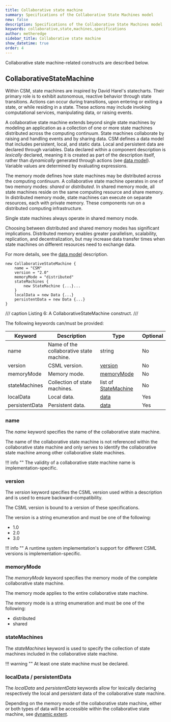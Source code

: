 ```yaml
---
title: Collaborative state machine
summary: Specifications of the Collaborative State Machines model
new: false
description: Specifications of the Collaborative State Machines model
keywords: collaborative,state,machines,specifications
author: metheredge
sidebar_title: Collaborative state machine
show_datetime: true
order: 4
---
```


Collaborative state machine-related constructs are described below.

## CollaborativeStateMachine

Within CSM, state machines are inspired by David Harel's statecharts. Their primary role is to exhibit 
autonomous, reactive behavior through state transitions. Actions can occur during transitions, upon entering 
or exiting a state, or while residing in a state. These actions may include invoking computational services, 
manipulating data, or raising events.

A collaborative state machine extends beyond single state machines by modeling an application as a collection
of one or more state machines distributed across the computing continuum. State machines collaborate by
raising and handling events and by sharing data. CSM defines a data model that includes persistent, local, and
static data. Local and persistent data are declared through variables. Data declared within a component
description is _lexically_ declared, meaning it is created as part of the description itself, rather than
_dynamically_ generated through actions (see [data model](data-model.md)). Variable values are determined by
evaluating expressions.

The memory mode defines how state machines may be distributed across the computing continuum. A collaborative
state machine operates in one of two memory modes: _shared_ or _distributed_. In shared memory mode, all state
machines reside on the same computing resource and share memory. In distributed memory mode, state machines
can execute on separate resources, each with private memory. These components run on a distributed computing
infrastructure.

Single state machines always operate in shared memory mode.

Choosing between distributed and shared memory modes has significant implications. Distributed memory enables
greater parallelism, scalability, replication, and decentralization, but may increase data transfer times when
state machines on different resources need to exchange data.

For more details, see the [data model](data-model.md) description.


```pkl
new CollaborativeStateMachine {
    name = "CSM"
    version = "2.0"
    memoryMode = "distributed"
    stateMachines {
        new StateMachine {...}...
    }
    localData = new Data {...}
    persistentData = new Data {...}
}
```
/// caption
Listing 6: A CollaborativeStateMachine construct.
///

The following keywords can/must be provided:

| **Keyword**    | **Description**                                 | **Type**                                                | **Optional** |
| -------------- | ----------------------------------------------- | ------------------------------------------------------- | ------------ |
| name           | Name of the collaborative state machine.        | string                                                  | No           |
| version        | CSML version.                                   | [version](#version)         | No           |
| memoryMode        | Memory mode.                                   | [memoryMode](#memorymode)         | No           |
| stateMachines  | Collection of state machines.                   | list of [StateMachine](state-machine.md)                 | No           |
| localData      | Local data.                                     | [data](data.md)                                           | Yes          |
| persistentData | Persistent data.                                | [data](data.md)                                           | Yes          |

### name

The _name_ keyword specifies the name of the collaborative state machine.

The name of the collaborative state machine is not referenced within the collaborative state machine and only
serves to identify the collaborative state machine among other collaborative state machines.

!!! info ""
    The validity of a collaborative state machine name is implementation-specific.

### version

The _version_ keyword specifies the CSML version used within a description and is used to ensure
backward-compatibility.

The CSML version is bound to a version of these specifications. 

The version is a string enumeration and must be one of the following:

- 1.0
- 2.0
- 3.0

!!! info ""
    A runtime system implementation's support for different CSML versions is implementation-specific.

### memoryMode

The _memoryMode_ keyword specifies the memory mode of the complete collaborative state machine.

The memory mode applies to the entire collaborative state machine.

The memory mode is a string enumeration and must be one of the following:

- distributed
- shared

### stateMachines

The _stateMachines_ keyword is used to specify the collection of state machines included in the collaborative
state machine.

!!! warning ""
    At least one state machine must be declared.

### localData / persistentData

The _localData_ and _persistentData_ keywords allow for lexically declaring respectively the local and
persistent data of the collaborative state machine.

Depending on the memory mode of the collaborative state machine, either or both types of data will be
accessible within the collaborative state machine, see [dynamic extent](data-model.md).

<script type="text/javascript" src="https://cdn.mathjax.org/mathjax/latest/MathJax.js?config=TeX-AMS-MML_HTMLorMML"></script>

<script type="text/x-mathjax-config">
    MathJax.Hub.Config({ tex2jax: {inlineMath: [['$', '$']]}, messageStyle: "none" });
</script>